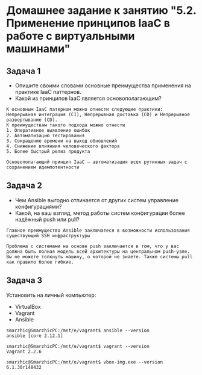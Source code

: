 # Домашнее задание к занятию "5.2. Применение принципов IaaC в работе с виртуальными машинами"

## Задача 1

- Опишите своими словами основные преимущества применения на практике IaaC паттернов.
- Какой из принципов IaaC является основополагающим?
```
К основным IaaC патернам можно отнести следующие практики:
Непрерывная интеграция (CI), Непрерывная доставка (CD) и Непрерывное развертывание (CD).
К преимуществам такого подхода можно отнести
1. Оперативное выявление ошибок
2. Автоматизацию тестирования
3. Сокращение времени на выход обновлений
4. Снижение влияниия человеческого фактора
5. Более быстрый релиз продукта

Основополагающий принцип IaaC – автоматизация всех рутинных задач с сохранением идемпотентности
```

## Задача 2

- Чем Ansible выгодно отличается от других систем управление конфигурациями?
- Какой, на ваш взгляд, метод работы систем конфигурации более надёжный push или pull?
```
Главное преимущество Ansible заключатеся в возможности использования существующий SSH инфраструктуры

Проблема с системами на основе push заключается в том, что у вас должна быть полная модель всей архитектуры на центральном push-узле. 
Вы не можете толкнуть машину, о которой не знаете. Также системы pull как правило более гибкие.
```

## Задача 3

Установить на личный компьютер:

- VirtualBox
- Vagrant
- Ansible
```
smarzhic@SmarzhicPC:/mnt/e/vagrant$ ansible --version
ansible [core 2.12.1]

smarzhic@SmarzhicPC:/mnt/e/vagrant$ vagrant --version
Vagrant 2.2.6

smarzhic@SmarzhicPC:/mnt/e/vagrant$ vbox-img.exe --version
6.1.30r148432
```
